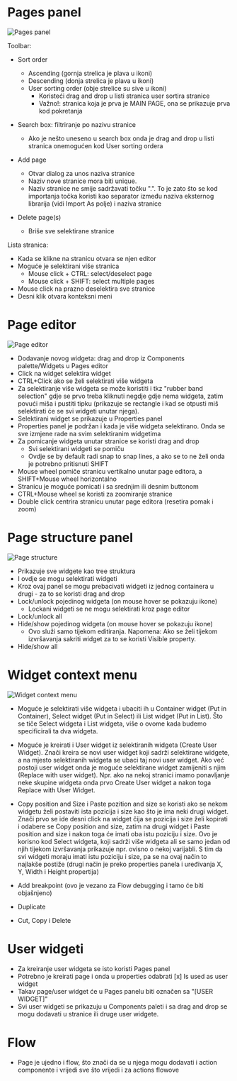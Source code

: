 # Pages panel

![Pages panel](./pages_panel.png)

Toolbar:

-   Sort order

    -   Ascending (gornja strelica je plava u ikoni)
    -   Descending (donja strelica je plava u ikoni)
    -   User sorting order (obje strelice su sive u ikoni)
        -   Koristeći drag and drop u listi stranica user sortira stranice
        -   Važno!: stranica koja je prva je MAIN PAGE, ona se prikazuje prva kod pokretanja

-   Search box: filtriranje po nazivu stranice

    -   Ako je nešto uneseno u search box onda je drag and drop u listi stranica onemogućen kod User sorting ordera

-   Add page

    -   Otvar dialog za unos naziva stranice
    -   Naziv nove stranice mora biti unique.
    -   Naziv stranice ne smije sadržavati točku ".". To je zato što se kod importanja točka koristi kao separator između naziva eksternog librarija (vidi Import As polje) i naziva stranice

-   Delete page(s)
    -   Briše sve selektirane stranice

Lista stranica:

-   Kada se klikne na stranicu otvara se njen editor
-   Moguće je selektirani više stranica
    -   Mouse click + CTRL: select/deselect page
    -   Mouse click + SHIFT: select multiple pages
-   Mouse click na prazno deselektira sve stranice
-   Desni klik otvara konteksni meni

# Page editor

![Page editor](./page_editor.png)

-   Dodavanje novog widgeta: drag and drop iz Components palette/Widgets u Pages editor
-   Click na widget selektira widget
-   CTRL+Click ako se želi selektirati više widgeta
-   Za selektiranje više widgeta se može koristiti i tkz "rubber band selection" gdje se prvo treba kliknuti negdje gdje nema widgeta, zatim povući miša i pustiti tipku (prikazuje se rectangle i kad se otpusti miš selektirati će se svi widgeti unutar njega).
-   Selektirani widget se prikazuje u Properties panel
-   Properties panel je podržan i kada je više widgeta selektirano. Onda se sve izmjene rade na svim selektiranim widgetima
-   Za pomicanje widgeta unutar stranice se koristi drag and drop
    -   Svi selektirani widgeti se pomiču
    -   Ovdje se by default radi snap to snap lines, a ako se to ne želi onda je potrebno pritisnuti SHIFT
-   Mouse wheel pomiče stranicu vertikalno unutar page editora, a SHIFT+Mouse wheel horizontalno
-   Stranicu je moguće pomicati i sa srednjim ili desnim buttonom
-   CTRL+Mouse wheel se koristi za zoomiranje stranice
-   Double click centrira stranicu unutar page editora (resetira pomak i zoom)

# Page structure panel

![Page structure](./page_structure.png)

-   Prikazuje sve widgete kao tree struktura
-   I ovdje se mogu selektirati widgeti
-   Kroz ovaj panel se mogu prebacivati widgeti iz jednog containera u drugi - za to se koristi drag and drop
-   Lock/unlock pojedinog widgeta (on mouse hover se pokazuju ikone)
    -   Lockani widgeti se ne mogu selektirati kroz page editor
-   Lock/unlock all
-   Hide/show pojedinog widgeta (on mouse hover se pokazuju ikone)
    -   Ovo služi samo tijekom editiranja. Napomena: Ako se želi tijekom izvršavanja sakriti widget za to se koristi Visible property.
-   Hide/show all

# Widget context menu

![Widget context menu](./widget_context_menu.png)

-   Moguće je selektirati više widgeta i ubaciti ih u Container widget (Put in Container), Select widget (Put in Select) ili List widget (Put in List). Što se tiče Select widgeta i List widgeta, više o ovome kada budemo specificirali ta dva widgeta.

-   Moguće je kreirati i User widget iz selektiranih widgeta (Create User Widget). Znači kreira se novi user widget koji sadrži selektirane widgete, a na mjesto selektiranih widgeta se ubaci taj novi user widget. Ako već postoji user widget onda je moguće selektirane widget zamijeniti s njim (Replace with user widget). Npr. ako na nekoj stranici imamo ponavljanje neke skupine widgeta onda prvo Create User widget a nakon toga Replace with User Widget.

-   Copy position and Size i Paste pozition and size se koristi ako se nekom widgetu želi postaviti ista pozicija i size kao što je ima neki drugi widget. Znači prvo se ide desni click na widget čija se pozicija i size želi kopirati i odabere se Copy position and size, zatim na drugi widget i Paste position and size i nakon toga će imati oba istu poziciju i size. Ovo je korisno kod Select widgeta, koji sadrži više widgeta ali se samo jedan od njih tijekom izvršavanja prikazuje npr. ovisno o nekoj varijabli. S tim da svi widgeti moraju imati istu poziciju i size, pa se na ovaj način to najlakše postiže (drugi način je preko properties panela i uređivanja X, Y, Width i Height propertija)

-   Add breakpoint (ovo je vezano za Flow debugging i tamo će biti objašnjeno)

-   Duplicate

-   Cut, Copy i Delete

# User widgeti

-   Za kreiranje user widgeta se isto koristi Pages panel
-   Potrebno je kreirati page i onda u properties odabrati [x] Is used as user widget
-   Takav page/user widget će u Pages panelu biti označen sa "[USER WIDGET]"
-   Svi user widgeti se prikazuju u Components paleti i sa drag and drop se mogu dodavati u stranice ili druge user widgete.

# Flow

-   Page je ujedno i flow, što znači da se u njega mogu dodavati i action componente i vrijedi sve što vrijedi i za actions flowove
